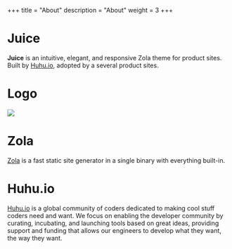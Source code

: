 +++
title = "About"
description = "About"
weight = 3
+++

# Juice

**Juice** is an intuitive, elegant, and responsive Zola theme for product sites.
Built by [Huhu.io](https://huhu.io), adopted by a several product sites.

# Logo

![](/distant.svg)

# Zola

[Zola](https://www.getzola.org) is a fast static site generator in a single binary with everything built-in.


# Huhu.io

[Huhu.io](https://huhu.io) is a global community of coders dedicated to making cool stuff coders need and want. 
We focus on enabling the developer community by curating, incubating, and launching tools based on great ideas, 
providing support and funding that allows our engineers to develop what they want, the way they want. 
